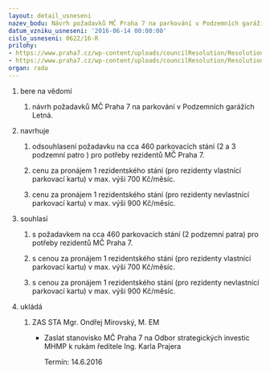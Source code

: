 ```yaml
---
layout: detail_usneseni
nazev_bodu: Návrh požadavků MČ Praha 7 na parkování v Podzemních garážích Letná
datum_vzniku_usneseni: '2016-06-14 00:00:00'
cislo_usneseni: 0622/16-R
prilohy:
- https://www.praha7.cz/wp-content/uploads/councilResolution/Resolutions/27871/export/Duvodovazprava~74040.docx
- https://www.praha7.cz/wp-content/uploads/councilResolution/Resolutions/27871/export/export~298435.pdf
organ: rada
---
```

<ol class="urzList_view" id="urzList">
<li id="" class="urzClass1"><span name="1">bere na vědomí</span> 
<ol class="urzOlClass">
<li id="" class="urzClass2" style="TEXT-ALIGN: left"><span><p>návrh požadavků MČ Praha 7 na parkování v Podzemních garážích Letná.</p></span></li></ol></li>
<li id="" class="urzClass1"><span name="8">navrhuje</span> 
<ol class="urzOlClass">
<li id="" class="urzClass2" style="TEXT-ALIGN: left"><span><p>odsouhlasení požadavku na cca 460 parkovacích stání (2 a 3 podzemní patro )&nbsp;pro potřeby rezidentů MČ Praha 7.</p></span></li>
<li id="" class="urzClass2" style="TEXT-ALIGN: left"><span><p>cenu za pronájem 1 rezidentského stání (pro rezidenty vlastnící parkovací kartu) v max.&nbsp;výši 700 Kč/měsíc.</p></span></li>
<li id="" class="urzClass2" style="TEXT-ALIGN: left"><span><p>cenu za pronájem 1 rezidentského stání (pro rezidenty nevlastnící parkovací kartu) v max. výši 900 Kč/měsíc.</p></span></li></ol></li>
<li id="" class="urzClass1"><span name="26">souhlasí</span> 
<ol class="urzOlClass">
<li id="" class="urzClass2" style="TEXT-ALIGN: left"><span><p>s požadavkem na cca 460 parkovacích stání (2 podzemní patra) pro potřeby rezidentů MČ Praha 7.</p></span></li>
<li id="" class="urzClass2" style="TEXT-ALIGN: left"><span><p>s cenou za pronájem 1 rezidentského stání (pro rezidenty vlastnící parkovací kartu) v max. výši 700 Kč/měsíc.</p></span></li>
<li id="" class="urzClass2" style="TEXT-ALIGN: left"><span><p>s cenou za pronájem 1 rezidentského stání (pro rezidenty nevlastnící parkovací kartu) v max. výši 900 Kč/měsíc.</p></span></li></ol></li><li class="urzClass1" id="urzUkoly"><span name="1">ukládá</span><ol class="urzOlClass"><li class="urzClass2"><span><p>ZAS STA Mgr. Ondřej Mirovský, M. EM</p></span><ul class="urzUlClass"><li class="urzClass3"><span><p>Zaslat stanovisko MČ Praha 7 na Odbor strategických investic MHMP k rukám ředitele Ing. Karla Prajera</p></span><span class="urzUkolTermin">  Termín:&nbsp;14.6.2016</span></li></ul></li></ol></li></ol>